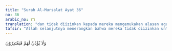 ```yaml
---
title: "Surah Al-Mursalat Ayat 36"
no: 36
arabic_no: ٣٦
translation: "dan tidak diizinkan kepada mereka mengemukakan alasan agar mereka dimaafkan. "
tafsir: "Allah selanjutnya menerangkan bahwa mereka tidak diizinkan untuk minta uzur, sebab hari itu bukanlah hari pembelaan diri, tetapi hari untuk menerima keputusan. Mereka dapat mengeluh dan menyesali nasib, namun untuk mengajukan sanggahan tidak mungkin lagi karena keputusan Allah tidak dapat diganggu gugat. Dalam Surah al-An'am/6: 23, orang musyrik di hari itu menyatakan bahwa mereka tidak mau musyrik lagi. Pada Surah an-Nisa'/4: 42 disebutkan bahwa mereka tidak bisa menyembunyikan pembicaraannya, dan dalam ayat az-Zumar/39: 31 disebutkan mereka orang-orang kafir berdebat di muka Allah, saling menuduh, dan saling menyalahkan."
---
```

وَلَا يُؤْذَنُ لَهُمْ فَيَعْتَذِرُوْنَ 